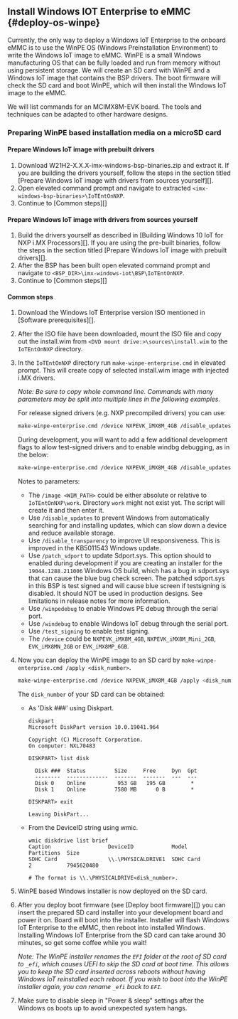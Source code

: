 Install Windows IOT Enterprise to eMMC {#deploy-os-winpe}
----

Currently, the only way to deploy a Windows IoT Enterprise to the onboard eMMC is to use the WinPE OS (Windows Preinstallation Environment) to write the Windows IoT image to eMMC. WinPE is a small Windows manufacturing OS that can be fully loaded and run from memory without using persistent storage. We will create an SD card with WinPE and a Windows IoT image that contains the BSP drivers. The boot firmware will check the SD card and boot WinPE, which will then install the Windows IoT image to the eMMC.

We will list commands for an MCIMX8M-EVK board. The tools and techniques can be adapted to other hardware designs.

### Preparing WinPE based installation media on a microSD card

#### Prepare Windows IoT image with prebuilt drivers
 1. Download W21H2-X.X.X-imx-windows-bsp-binaries.zip and extract it. If you are building the drivers yourself, follow the steps in the section titled [Prepare Windows IoT image with drivers from sources yourself][].
 2. Open elevated command prompt and navigate to extracted `<imx-windows-bsp-binaries>\IoTEntOnNXP`.
 3. Continue to [Common steps][]

#### Prepare Windows IoT image with drivers from sources yourself
 1. Build the drivers yourself as described in [Building Windows 10 IoT for NXP i.MX Processors][]. If you are using the pre-built binaries, follow the steps in the section titled [Prepare Windows IoT image with prebuilt drivers][].
 2. After the BSP has been built open elevated command prompt and navigate to `<BSP_DIR>\imx-windows-iot\BSP\IoTEntOnNXP`.
 3. Continue to [Common steps][]

#### Common steps
 1. Download the Windows IoT Enterprise version ISO mentioned in [Software prerequisites][].
 2. After the ISO file have been downloaded, mount the ISO file and copy out the install.wim from `<DVD mount drive:>\sources\install.wim` to the `IoTEntOnNXP` directory.
 3. In the `IoTEntOnNXP` directory run `make-winpe-enterprise.cmd` in elevated prompt.
    This will create copy of selected install.wim image with injected i.MX drivers.
    
    *Note: Be sure to copy whole command line. Commands with many parameters may be split into multiple lines in the following examples.*
    
    For release signed drivers (e.g. NXP precompiled drivers) you can use:
    
    ```bash
    make-winpe-enterprise.cmd /device NXPEVK_iMX8M_4GB /disable_updates /disable_transparency /image ..\install.wim
    ```
    
    During development, you will want to add a few additional development flags to allow test-signed drivers and to enable windbg debugging, as in the below:
        
    ```bash
    make-winpe-enterprise.cmd /device NXPEVK_iMX8M_4GB /disable_updates /disable_transparency /patch_sdport /test_signing /winpedebug /windebug /image ..\install.wim
    ```
    
    Notes to parameters:
      - The `/image <WIM_PATH>` could be either absolute or relative to `IoTEntOnNXP\work`. Directory `work` might not exist yet. The script will create it and then enter it.
      - Use `/disable_updates` to prevent Windows from automatically searching for and installing updates, which can slow down a device and reduce available storage.
      - Use `/disable_transparency` to improve UI responsiveness. This is improved in the KB5011543 Windows update.
      - Use `/patch_sdport` to update Sdport.sys. This option should to enabled during development if you are creating an installer for the `19044.1288.211006` Windows OS build, which has a bug in sdport.sys that can cause the blue bug check screen. The patched sdport.sys in this BSP is test signed and will cause blue screen if testsigning is disabled. It should NOT be used in production designs. See limitations in release notes for more information.
      - Use `/winpedebug` to enable Windows PE debug through the serial port.
      - Use `/windebug` to enable Windows IoT debug through the serial port.
      - Use `/test_signing` to enable test signing.
      - The `/device` could be `NXPEVK_iMX8M_4GB`, `NXPEVK_iMX8M_Mini_2GB`, `EVK_iMX8MN_2GB` or `EVK_iMX8MP_6GB`.

 4. Now you can deploy the WinPE image to an SD card by `make-winpe-enterprise.cmd /apply <disk_number>`.
 
     ```bash
    make-winpe-enterprise.cmd /device NXPEVK_iMX8M_4GB /apply <disk_number>
    ```
    
    The `disk_number` of your SD card can be obtained:
      - As 'Disk ###' using Diskpart.
        ```
        diskpart
        Microsoft DiskPart version 10.0.19041.964
        
        Copyright (C) Microsoft Corporation.
        On computer: NXL70483
        
        DISKPART> list disk
        
          Disk ###  Status         Size     Free     Dyn  Gpt
          --------  -------------  -------  -------  ---  ---
          Disk 0    Online          953 GB   195 GB        *
          Disk 1    Online         7580 MB      0 B        *
        
        DISKPART> exit
        
        Leaving DiskPart...
        ```
        
      - From the DeviceID string using wmic.
        
        ```
        wmic diskdrive list brief
        Caption                  DeviceID            Model                    Partitions  Size
        SDHC Card                \\.\PHYSICALDRIVE1  SDHC Card                2           7945620480
        
        # The format is \\.\PHYSICALDRIVE<disk_number>.
        ```
    
 5. WinPE based Windows installer is now deployed on the SD card.


 6. After you deploy boot firmware (see [Deploy boot firmware][]) you can insert the prepared SD card installer into your development board and power it on.
    Board will boot into the installer. Installer will flash Windows IoT Enterprise to the eMMC, then reboot into installed Windows. Installing Windows IoT Enterprise from the SD card can take around 30 minutes, so get some coffee while you wait!

    *Note: The WinPE installer renames the `EFI` folder at the root of SD card to `_efi`, which causes UEFI to skip the SD card at boot time. This allows you to keep the SD card inserted across reboots without having Windows IoT reinstalled each reboot. If you wish to boot into the WinPE installer again, you can rename `_efi` back to `EFI`.*
    
 7. Make sure to disable sleep in "Power & sleep" settings after the Windows os boots up to avoid unexpected system hangs.
